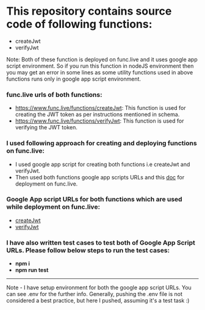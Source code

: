 # This repository contains source code of following functions:
- createJwt
- verifyJwt

Note: Both of these function is deployed on func.live and it uses google app script environment. So if you run this function in nodeJS environment then you may get an error in some lines as some utility functions used in above functions runs only in google app script environment.

### func.live urls of both functions:
- https://www.func.live/functions/createJwt: This function is used for creating the JWT token as per instructions mentioned in schema.
- https://www.func.live/functions/verifyJwt:  This function is used for verifying the JWT token.

### I used following approach for creating and deploying functions on func.live:
- I used google app script for creating both functions i.e createJwt and verifyJwt.
- Then used both functions google app scripts URLs and this [doc](https://www.func.live/contributing) for deployment on func.live.
 
### Google App script URLs for both functions which are used while deployment on func.live:
  - [createJwt](https://script.google.com/macros/s/AKfycbz6lf_Ej_33jNWooE54wzAW8FSqYhkexkEmEAAwOtJ0MvoSxl_BHBmAS5RLQ8lUzFM/exec)
  - [verifyJwt](https://script.google.com/macros/s/AKfycbwJf7fRudKVMXWsMhAwYTnrMdF6hY3LCy4KW55P5x1f4-qxgtLRjl0v65fWORZ-yihdnw/exec)

### I have also written test cases to test both of Google App Script URLs. Please follow below steps to run the test cases:
- **npm i**
- **npm run test**

------

Note - I have setup environment for both the google app script URLs. You can see .env for the further info. Generally, pushing the .env file is not considered a best practice, but here I pushed, assuming it's a test task :)  
